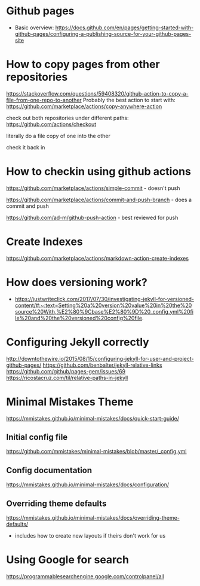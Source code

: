 # Github pages
- Basic overview: https://docs.github.com/en/pages/getting-started-with-github-pages/configuring-a-publishing-source-for-your-github-pages-site

# How to copy pages from other repositories
https://stackoverflow.com/questions/59408320/github-action-to-copy-a-file-from-one-repo-to-another
Probably the best action to start with: https://github.com/marketplace/actions/copy-anywhere-action

check out both repositories under different paths:
https://github.com/actions/checkout

literally do a file copy of one into the other

check it back in

# How to checkin using github actions

https://github.com/marketplace/actions/simple-commit
    - doesn't push

https://github.com/marketplace/actions/commit-and-push-branch
    - does a commit and push


https://github.com/ad-m/github-push-action
    - best reviewed for push


# Create Indexes
https://github.com/marketplace/actions/markdown-action-create-indexes

# How does versioning work?
- https://justwriteclick.com/2017/07/30/investigating-jekyll-for-versioned-content/#:~:text=Setting%20a%20version%20value%20in%20the%20source%20With,%E2%80%9Cbase%E2%80%9D%20_config.yml%20file%20and%20the%20versioned%20config%20file.

# Configuring Jekyll correctly
http://downtothewire.io/2015/08/15/configuring-jekyll-for-user-and-project-github-pages/
https://github.com/benbalter/jekyll-relative-links
https://github.com/github/pages-gem/issues/69
https://ricostacruz.com/til/relative-paths-in-jekyll

# Minimal Mistakes Theme
https://mmistakes.github.io/minimal-mistakes/docs/quick-start-guide/

## Initial config file
https://github.com/mmistakes/minimal-mistakes/blob/master/_config.yml

## Config documentation
https://mmistakes.github.io/minimal-mistakes/docs/configuration/

## Overriding theme defaults
https://mmistakes.github.io/minimal-mistakes/docs/overriding-theme-defaults/
- includes how to create new layouts if theirs don't work for us

# Using Google for search   
https://programmablesearchengine.google.com/controlpanel/all


